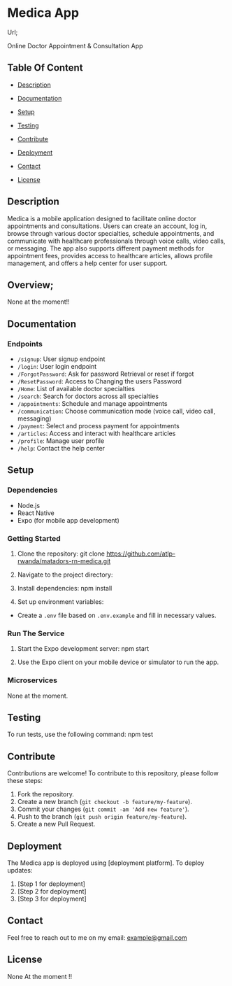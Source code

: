 # Medica App

Url;

Online Doctor Appointment & Consultation App

## Table Of Content

 - [Description](#description)
  
 - [Documentation](#documentation)
 - [Setup](#setup)
 - [Testing](#testing)
 - [Contribute](#contribute)
 - [Deployment](#deployment)
 - [Contact](#contact)
 - [License](#license)
  

## Description

Medica is a mobile application designed to facilitate online doctor appointments and consultations. Users can create an account, log in, browse through various doctor specialties, schedule appointments, and communicate with healthcare professionals through voice calls, video calls, or messaging. The app also supports different payment methods for appointment fees, provides access to healthcare articles, allows profile management, and offers a help center for user support.

## Overview;
None at the moment!!

## Documentation

### Endpoints

- `/signup`: User signup endpoint
- `/login`: User login endpoint
- `/ForgotPassword`: Ask for password Retrieval or reset if forgot 
- `/ResetPassword`: Access to Changing the users Password
- `/Home`: List of available doctor specialties
- `/search`: Search for doctors across all specialties
- `/appointments`: Schedule and manage appointments
- `/communication`: Choose communication mode (voice call, video call, messaging)
- `/payment`: Select and process payment for appointments
- `/articles`: Access and interact with healthcare articles
- `/profile`: Manage user profile
- `/help`: Contact the help center


## Setup

### Dependencies

- Node.js
- React Native
- Expo (for mobile app development)

### Getting Started

1. Clone the repository: 
git clone https://github.com/atlp-rwanda/matadors-rn-medica.git

2. Navigate to the project directory:

3. Install dependencies:
npm install

4. Set up environment variables:
- Create a `.env` file based on `.env.example` and fill in necessary values.

### Run The Service

1. Start the Expo development server:
npm start

2. Use the Expo client on your mobile device or simulator to run the app.

### Microservices

None at the moment.

## Testing

To run tests, use the following command:
npm test

## Contribute

Contributions are welcome! To contribute to this repository, please follow these steps:
1. Fork the repository.
2. Create a new branch (`git checkout -b feature/my-feature`).
3. Commit your changes (`git commit -am 'Add new feature'`).
4. Push to the branch (`git push origin feature/my-feature`).
5. Create a new Pull Request.

## Deployment

The Medica app is deployed using [deployment platform]. To deploy updates:
1. [Step 1 for deployment]
2. [Step 2 for deployment]
3. [Step 3 for deployment]


  ## Contact

  Feel free to reach out to me on my email:
  example@gmail.com  

  ## License

  None At the moment !!

